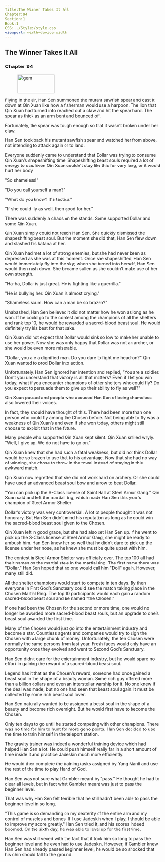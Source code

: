 ```yaml
---
Title:The Winner Takes It All 
Chapter:94 
Section:1 
Book:1 
CSS:../Styles/style.css 
viewport: width=device-width
---
```

  
## The Winner Takes It All
### Chapter 94
  
<figure>
	<img src="../Images/gem.gif" alt="gem" id="gem" width="120" height="60" />
</figure>
  

  
Flying in the air, Han Sen summoned the mutant sawfish spear and cast it down at Qin Xuan like how a fisherman would use a harpoon. The lion that Qin Xuan had turned into reached out a claw and hit the spear hard. The spear as thick as an arm bent and bounced off.

Fortunately, the spear was tough enough so that it wasn’t broken under her claw.

Han Sen took back his mutant sawfish spear and watched her from above, not intending to attack again or to land.

Everyone suddenly came to understand that Dollar was trying to consume Qin Xuan’s shapeshifting time. Shapeshifting beast souls required a lot of energy to use. Even Qin Xuan couldn’t stay like this for very long, or it would hurt her body.

"So shameless!"

"Do you call yourself a man?"

"What do you know? It's tactics."

"If she could fly as well, then good for her."

There was suddenly a chaos on the stands. Some supported Dollar and some Qin Xuan.

Qin Xuan simply could not reach Han Sen. She quickly dismissed the shapeshifting beast soul. But the moment she did that, Han Sen flew down and slashed his katana at her.

Qin Xuan had met a lot of strong enemies, but she had never been as depressed as she was at this moment. Once she shapeshifted, Han Sen would immediately fly into the sky; when she turned into herself, Han Sen would then rush down. She became sullen as she couldn’t make use of her own strength.

"Ha-ha, Dollar is just great. He is fighting like a guerrilla."

"He is bullying her. Qin Xuan is almost crying."

"Shameless scum. How can a man be so brazen?"

Unabashed, Han Sen believed it did not matter how he won as long as he won. If he could go to the contest among the champions of all the shelters and rank top 10, he would be rewarded a sacred-blood beast soul. He would definitely try his best for that sake.

Qin Xuan did not expect that Dollar would sink so low to make her unable to use her power. Now she was only happy that Dollar was not an archer, or she would be even more miserable.

"Dollar, you are a dignified man. Do you dare to fight me head-on?" Qin Xuan wanted to prod Dollar into action.

Unfortunately, Han Sen ignored her intention and replied, "You are a soldier. Don’t you understand that victory is all that matters? Even if I let you win today, what if you encounter champions of other shelters who could fly? Do you expect to persuade them to give up their ability to fly as well?"

Qin Xuan paused and people who accused Han Sen of being shameless also lowered their voices.

In fact, they should have thought of this. There had been more than one person who could fly among the Chosen before. Not being able to fly was a weakness of Qin Xuan’s and even if she won today, others might still choose to exploit that in the future.

Many people who supported Qin Xuan kept silent. Qin Xuan smiled wryly. "Well, I give up. We do not have to go on."

Qin Xuan knew that she had such a fatal weakness, but did not think Dollar would be so brazen to use that to his advantage. Now that she had no way of winning, she chose to throw in the towel instead of staying in this awkward match.

Qin Xuan now regretted that she did not work hard on archery. Or she could have used an advanced beast soul bow and arrow to beat Dollar.

"You can pick up the S-Class license of Saint Hall at Steel Armor Gang." Qin Xuan said and left the martial ring, which made Han Sen this year's champion of Steel Armor Shelter

Dollar’s victory was very controversial. A lot of people thought it was not honorary. But Han Sen didn’t mind his reputation as long as he could win the sacred-blood beast soul given to the Chosen.

Qin Xuan left in good grace, but she had also set Han Sen up. If he went to pick up the S-Class license at Steel Armor Gang, she might be ready to ambush him. Han Sen knew her so well that he didn’t dare to pick up the license under her nose, as he knew she must be quite upset with him.

The contest in Steel Armor Shelter was officially over. The top 100 all had their names on the martial stele in the martial ring. The first name there was "Dollar." Han Sen hoped that no one would call him "Doll" again. However, many still did.

All the shelter champions would start to compete in ten days. By then everyone in First God’s Sanctuary could see the match taking place in the Chosen Martial Ring. The top 10 participants would each gain a random sacred-blood beast soul and be named "the Chosen."

If one had been the Chosen for the second or more time, one would no longer be awarded more sacred-blood beast souls, but an upgrade to one’s beast soul awarded the first time.

Many of the Chosen would just go into the entertainment industry and become a star. Countless agents and companies would try to sign the Chosen with a large chunk of money. Unfortunately, the ten Chosen were normally the same persons from last year. Fresh faces would only have an opportunity once they evolved and went to Second God’s Sanctuary.

Han Sen didn’t care for the entertainment industry, but he would spare no effort in gaining the reward of a sacred-blood beast soul.

Legend has it that as the Chosen’s reward, someone had once gained a beast soul in the shape of a beauty woman. Some rich guy offered more than a billion dollars and even an interstellar warship for it. No one knew if the deal was made, but no one had seen that beast soul again. It must be collected by some rich beast soul lover.

Han Sen naturally wanted to be assigned a beast soul in the shape of a beauty and become rich overnight. But he would first have to become the Chosen.

Only ten days to go until he started competing with other champions. There was no time for him to hunt for more geno points. Han Sen decided to use the time to train himself in the teleport station.

The gravity trainer was indeed a wonderful training device which had helped Han Sen a lot. He could push himself really far in a short amount of time inside it and practice Jadeskin much more efficiently.

He would then complete the training tasks assigned by Yang Manli and use the rest of the time to play Hand of God.

Han Sen was not sure what Gambler meant by "pass." He thought he had to clear all levels, but in fact what Gambler meant was just to pass the beginner level.

That was why Han Sen felt terrible that he still hadn’t been able to pass the beginner level in so long.

"This game is so demanding on my dexterity of the entire arm and my control of muscles and bones. If I use Jadeskin when I play, I should be able to improve my score greatly." Han Sen tried it, and his scores indeed boomed. On the sixth day, he was able to level up for the first time.

Han Sen was still vexed with the fact that it took him so long to pass the beginner level and he even had to use Jadeskin. However, if Gambler knew Han Sen had already passed beginner level, he would be so shocked that his chin should fall to the ground.
